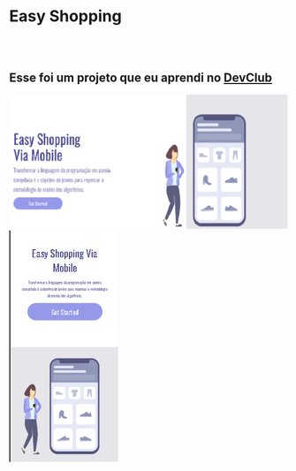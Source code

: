 <h1> Easy Shopping </h1>
<br>
<br>
<h2>Esse foi um projeto que eu aprendi no <a href="https://rodolfomori.com.br/devclub"> DevClub </a></h2>

<img src="https://github.com/FagnerLincoln/Criando-um-README.md-dos-projetos/blob/main/assets/easyDesktop.png?raw=true" />

<img src="https://github.com/FagnerLincoln/Criando-um-README.md-dos-projetos/blob/main/assets/easy%20cell.png?raw=true"/>

